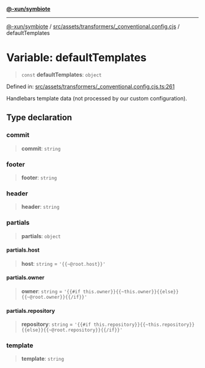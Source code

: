 [**@-xun/symbiote**](../../../../../README.md)

***

[@-xun/symbiote](../../../../../README.md) / [src/assets/transformers/\_conventional.config.cjs](../README.md) / defaultTemplates

# Variable: defaultTemplates

> `const` **defaultTemplates**: `object`

Defined in: [src/assets/transformers/\_conventional.config.cjs.ts:261](https://github.com/Xunnamius/symbiote/blob/1546ab8527a571efe54081d7614bd35a9d6e0c3c/src/assets/transformers/_conventional.config.cjs.ts#L261)

Handlebars template data (not processed by our custom configuration).

## Type declaration

### commit

> **commit**: `string`

### footer

> **footer**: `string`

### header

> **header**: `string`

### partials

> **partials**: `object`

#### partials.host

> **host**: `string` = `'{{~@root.host}}'`

#### partials.owner

> **owner**: `string` = `'{{#if this.owner}}{{~this.owner}}{{else}}{{~@root.owner}}{{/if}}'`

#### partials.repository

> **repository**: `string` = `'{{#if this.repository}}{{~this.repository}}{{else}}{{~@root.repository}}{{/if}}'`

### template

> **template**: `string`
